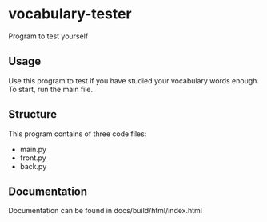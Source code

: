 # vocabulary-tester
Program to test yourself

## Usage
Use this program to test if you have studied your vocabulary words enough. 
To start, run the main file.

## Structure
This program contains of three code files:
* main.py
* front.py
* back.py

## Documentation 
Documentation can be found in docs/build/html/index.html
